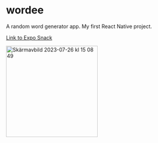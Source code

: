 # wordee
A random word generator app. My first React Native project.

[Link to Expo Snack](https://snack.expo.dev/@antoniagranit/wordee_snack)

<img width="250" alt="Skärmavbild 2023-07-26 kl  15 08 49" src="https://github.com/AntoniaGranit/react-native-wordee/assets/95037306/2d0b5be9-567a-4867-ae88-aac7081f70ea">
